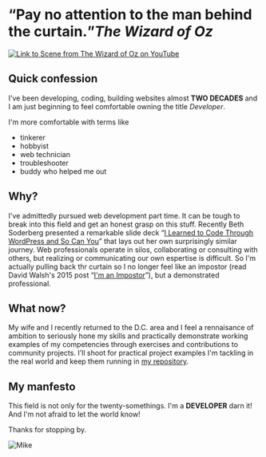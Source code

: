 # <q>Pay no attention to the man behind the curtain.</q><cite>The Wizard of Oz</cite>

[![Link to Scene from The Wizard of Oz on YouTube](https://img.youtube.com/vi/NZR64EF3OpA/0.jpg)](https://www.youtube.com/watch?v=NZR64EF3OpA)

## Quick confession

I've been developing, coding, building websites almost **TWO DECADES** and I am just beginning to feel comfortable owning the title *Developer*.

I'm more comfortable with terms like
* tinkerer
* hobbyist
* web technician
* troubleshooter
* buddy who helped me out

## Why?

I've admittedly pursued web development part time. It can be tough to break into this field and get an honest grasp on this stuff. Recently Beth Soderberg presented a remarkable slide deck <q>[I Learned to Code Through WordPress and So Can You](http://bethsoderberg.com/slides/2017/wordpress-dc/index.html#/)</q> that lays out her own surprisingly similar journey. Web professionals operate in silos, collaborating or consulting with others, but realizing or communicating our own espertise is difficult. So I'm actually pulling back thr curtain so I no longer feel like an impostor (read David Walsh's 2015 post <q>[I'm an Impostor](https://davidwalsh.name/impostor-syndrome)</q>), but a demonstrated professional.

## What now?

My wife and I recently returned to the D.C. area and I feel a rennaisance of ambition to seriously hone my skills and practically demonstrate working examples of my competencies through exercises and contributions to community projects. I'll shoot for practical project examples I'm tackling in the real world and keep them running in [my repository](https://github.com/mikeritter).

## My manfesto

This field is not only for the twenty-somethings. I'm a **DEVELOPER** darn it! And I'm not afraid to let the world know!

Thanks for stopping by.

![Mike](https://avatars1.githubusercontent.com/u/5655656?v=3&s=460)

